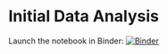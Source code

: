 # Initial Data Analysis

Launch the notebook in Binder: [![Binder](https://mybinder.org/badge_logo.svg)](https://mybinder.org/v2/gh/rwcitek/MyBinder.demo/main?labpath=%2FInitial.Data.Analysis%2Fdata-structures.files.folders.ipynb)
